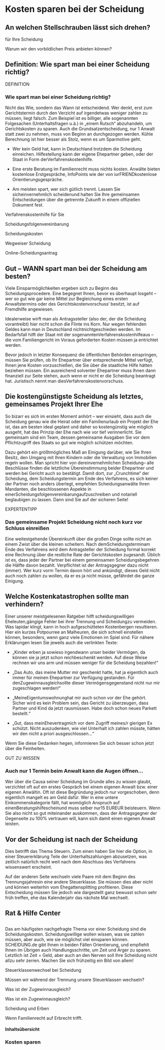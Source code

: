 # Kosten sparen bei der Scheidung

## An welchen Stellschrauben lässt sich drehen?

für Ihre Scheidung

Warum wir den vorbildlichen Preis anbieten können?

## Definition: Wie spart man bei einer Scheidung richtig?

DEFINITION

### Wie spart man bei einer Scheidung richtig?

Nicht das Wie, sondern das Wann ist entscheidend. Wer denkt, erst zum Gerichtstermin durch den Verzicht auf irgendetwas weniger zahlen zu müssen, liegt falsch. Zum Beispiel ist es billiger, alle sogenannten Folgesachen (Unterhaltsfragen u.ä.) in „einem Rutsch“ abzuhandeln, um Gerichtskosten zu sparen. Auch die Grundsatzentscheidung, nur 1 Anwalt statt zwei zu nehmen, muss von Beginn an durchgezogen werden. Kühle Berechnung ist hier besser als Stolz, wenn es um Sparmotive geht.

- Wer kein Geld hat, kann in Deutschland trotzdem die Scheidung einreichen. Hilfestellung kann der eigene Ehepartner geben, oder der Staat in Form derVerfahrenskostenhilfe.

- Eine erste Beratung im Familienrecht muss nichts kosten. Anwälte bieten kostenlose Erstgespräche, InfoPoints wie der von iurFRIENDkostenlose Orientierungsgespräche.

- Am meisten spart, wer sich gütlich trennt. Lassen Sie sicheinvernehmlich scheidenund halten Sie Ihre gemeinsamen Entscheidungen über die getrennte Zukunft in einem offiziellen Dokument fest.

Verfahrenskostenhilfe für Sie

Scheidungsfolgenvereinbarung

Scheidungskosten

Wegweiser Scheidung

Online-Scheidungsantrag

## Gut – WANN spart man bei der Scheidung am besten?

Viele Einsparmöglichkeiten ergeben sich zu Beginn des Scheidungsprocedere. Eine begegnet Ihnen, bevor es überhaupt losgeht – wer so gut wie gar keine Mittel zur Begleichung eines ersten Anwaltstermins oder des Gerichtskostenvorschuss‘ besitzt, ist auf Fremdhilfe angewiesen.

Idealerweise wirft man als Antragssteller (also der, der die Scheidung vorantreibt) hier nicht schon die Flinte ins Korn. Nur wegen fehlenden Geldes kann man in Deutschland nichtnichtgeschieden werden. Im Bedarfsfall hilft der Staat mit der sogenanntenVerfahrenskostenhilfeaus – die vom Familiengericht im Voraus geforderten Kosten müssen ja entrichtet werden.

Bevor jedoch in letzter Konsequenz die öffentlichen Behörden einspringen, müssen Sie prüfen, ob Ihr Ehepartner über entsprechende Mittel verfügt, Ihnen jene Kosten vorzuschießen, die Sie über die staatliche Hilfe hätten beziehen müssen. Ein ausreichend solventer Ehepartner muss Ihnen dann finanziell zur Seite stehen, auch wenn er nicht er die Scheidung beantragt hat. Juristisch nennt man diesVerfahrenskostenvorschuss.

## Die kostengünstigste Scheidung als letztes, gemeinsames Projekt Ihrer Ehe

So bizarr es sich im ersten Moment anhört – wer einsieht, dass auch die Scheidung genau wie die Heirat oder ein Familienurlaub ein Projekt der Ehe ist, das am besten ideal geplant und daher so kostengünstig wie möglich ausgeht, hat das Prinzip der Ehe nach wie vor tief verinnerlicht. Sie gemeinsam sind ein Team, dessen gemeinsame Ausgaben Sie vor dem Pflichtzugriff des Staats so gut wie möglich schützen möchten.

Dazu gehört ein größtmögliches Maß an Einigung darüber, wie Sie Ihren Besitz, den Umgang mit Ihren Kindern oder die Verwaltung von Immobilien regeln wollen. Man spricht hier von dereinvernehmlichen Scheidung– alle Beschlüsse finden die letztliche Übereinstimmung beider Ehepartner und werden bei Gericht auch so bestätigt. Damit dort, zur „Crunchtime“ der Scheidung, dem Scheidungstermin am Ende des Verfahrens, es sich keiner der Partner noch anders überlegt, empfehlen Scheidungsanwälte Ihren Mandanten, die beschlossenen Aspekte in einerScheidungsfolgenvereinbarungaufzuschreiben und notariell beglaubigen zu lassen. Dann sind Sie auf der sicheren Seite!

EXPERTENTIPP

### Das gemeinsame Projekt Scheidung nicht noch kurz vor Schluss einreißen

Eine weitestgehende Übereinkunft über die großen Dinge sollte nicht an einem Zwist über die kleinen scheitern. Nach demScheidungsterminam Ende des Verfahrens wird dem Antragsteller der Scheidung formal korrekt eine Rechnung über die restliche Rate der Gerichtskosten zugesandt. Üblich ist es, dass jeder der Partner bei einem gemeinsamen Scheidungsbegehren die Hälfte davon bezahlt. Verpflichtet ist der Antragsgegner dazu nicht (immer). Wer kurz vorm Termin davon hört und ankündigt, dieses Geld nicht auch noch zahlen zu wollen, da er es ja nicht müsse, gefährdet die ganze Einigung.

## Welche Kostenkatastrophen sollte man verhindern?

Einer unserer meistgelesenen Ratgeber hilft scheidungswilligen Eheleuten,gängige Fehler bei ihrer Trennung und Scheidungzu vermeiden. Was lapidar klingt, kann in hoch aufgeschütteten Kostenbergen resultieren. Hier ein kurzes Potpourree an Malheuren, die sich schnell einstellen können, besonders, wenn ganz viele Emotionen im Spiel sind. Für nähere Erklärungen lesen Sie jeweils auch die verlinkten Texte:

- „Kinder erben ja sowieso irgendwann unser beider Vermögen, da können sie ja jetzt schon reichbeschenkt werden. Auf diese Weise rechnen wir uns arm und müssen weniger für die Scheidung bezahlen!“

- „Das Auto, das meine Mutter mir geschenkt hatte, hat ja eigentlich auch immer für meinen Ehepartner zur Verfügung gestanden. Für denZugewinnausgleichsollte dieser Vermögensgegenstand nicht nur mir zugeschlagen werden!“

- „MeineEigentumswohnunghat mir auch schon vor der Ehe gehört. Sicher wird es kein Problem sein, das Gericht zu überzeugen, dass Partner und Kind da jetzt rausmüssen. Habe doch schon neues Parkett bestellt.“

- „Gut, dass meinEhevertragmich vor dem Zugriff meines/r gierigen Ex schützt. Nicht auszudenken, wie viel Unterhalt ich zahlen müsste, hätten wir den nicht a priori ausgeschlossen…“

Wenn Sie diese Gedanken hegen, informieren Sie sich besser schon jetzt über die Feinheiten.

GUT ZU WISSEN

### Auch nur 1 Termin beim Anwalt kann die Augen öffnen…

Wer über die Causa seiner Scheidung im Grunde alles zu wissen glaubt, verzichtet oft auf ein erstes Gespräch bei einem eigenen Anwalt bzw. einer eigenen Anwältin. Oft ist diese Begründung jedoch nur vorgeschoben, denn eigentlich mangelt es am Geld dafür. Wer in eine untere Einkommenskategorie fällt, hat womöglich Anspruch auf einenBeratungshilfescheinund muss selber nur15 EUREUR beisteuern. Wenn Sie also nicht so gut miteinander auskommen, dass der Antragsgegner der Gegenseite zu 100% vertrauen will, kann sich damit einen eigenen Anwalt leisten.

## Vor der Scheidung ist nach der Scheidung

Dies betrifft das Thema Steuern. Zum einen haben Sie hier die Option, in einer Steuererklärung Teile der Unterhaltszahlungen abzusetzen, was zeitlich natürlich recht weit nach dem Abschluss des Verfahrens wissenswert erscheint.

Auf der anderen Seite wechseln viele Paare mit dem Beginn des Trennungsjahresin eine andere Steuerklasse. Sie müssen dies aber nicht und können weiterhin vom Ehegattensplitting profitieren. Diese Entscheidung müssen Sie jedoch wie dargestellt ganz bewusst schon sehr früh treffen, ehe das Kalenderjahr das nächste Mal wechselt.

## Rat & Hilfe Center

## 

Das am häufigsten nachgefragte Thema vor einer Scheidung sind die Scheidungskosten. Scheidungswillige wollen wissen, was sie zahlen müssen, aber auch, wie sie möglichst viel einsparen können. SCHEIDUNG.de gibt Ihnen in beiden Fällen Orientierung, und empfiehlt Ihnen im Übrigen auch Handlungsschritte, um Zeit und Ärger zu sparen. Letztlich ist Zeit = Geld, aber auch an den Nerven soll Ihre Scheidung nicht allzu sehr zerren. Machen Sie sich frühzeitig ein Bild von allem!

Steuerklassenwechsel bei Scheidung

Müssen wir während der Trennung unsere Steuerklassen wechseln?

Was ist der Zugewinnausgleich?

Was ist ein Zugewinnausgleich?

Scheidung und Erben

Wenn Familienrecht auf Erbrecht trifft.

#### Inhaltsübersicht

### Kosten sparen